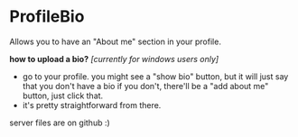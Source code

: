 # ProfileBio
Allows you to have an "About me" section in your profile.

**how to upload a bio?**
*[currently for windows users only]*
- go to your profile. you might see a "show bio" button, but it will just say that you don't have a bio if you don't, there'll be a "add about me" button, just click that.
- it's pretty straightforward from there.

server files are on github :)